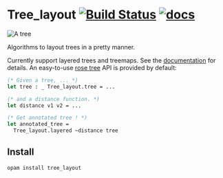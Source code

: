 # Tree_layout [![Build Status](https://travis-ci.org/Drup/tree_layout.svg?branch=master)](https://travis-ci.org/Drup/tree_layout) [![docs](https://img.shields.io/badge/doc-online-blue.svg)][doc]

![A tree](https://drup.github.io/tree_layout/layered_tree.svg)

Algorithms to layout trees in a pretty manner.

Currently support layered trees and treemaps.
See the [documentation][doc] for details.
An easy-to-use [rose tree][rose] API is provided by default:

```ocaml
(* Given a tree, ... *)
let tree : _ Tree_layout.tree = ...

(* and a distance function. *)
let distance v1 v2 = ...

(* Get annotated tree ! *)
let annotated_tree =
  Tree_layout.layered ~distance tree
```

## Install

```
opam install tree_layout
```

[doc]: https://drup.github.io/tree_layout/dev/
[rose]: https://en.wikipedia.org/wiki/Rose_tree
